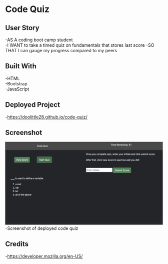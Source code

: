 # Code Quiz

## User Story

-AS A coding boot camp student  
-I WANT to take a timed quiz on fundamentals that stores last score
-SO THAT I can gauge my progress compared to my peers  

## Built With

-HTML  
-Bootstrap  
-JavaScript  

## Deployed Project 

-https://doolittle28.github.io/code-quiz/  

## Screenshot 

![Code Quiz](Assets/images/codequizscreenshot.png)
-Screenshot of deployed code quiz  

## Credits 

-https://developer.mozilla.org/en-US/  
